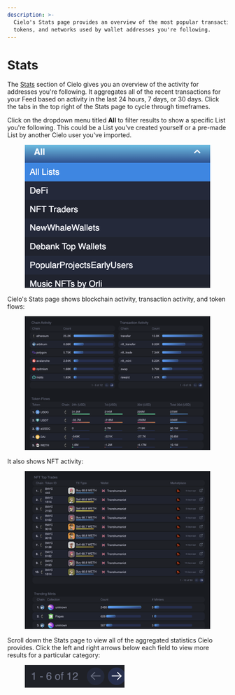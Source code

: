 ```yaml
---
description: >-
  Cielo's Stats page provides an overview of the most popular transaction types,
  tokens, and networks used by wallet addresses you're following.
---
```


# Stats

The [Stats](https://app.cielo.finance/stats) section of Cielo gives you an overview of the activity for addresses you're following. It aggregates all of the recent transactions for your Feed based on activity in the last 24 hours, 7 days, or 30 days. Click the tabs in the top right of the Stats page to cycle through timeframes.

Click on the dropdown menu titled **All** to filter results to show a specific List you're following. This could be a List you've created yourself or a pre-made List by another Cielo user you've imported.

<figure><img src=".gitbook/assets/Screenshot 2023-01-03 at 18.09.32.png" alt=""><figcaption></figcaption></figure>

Cielo's Stats page shows blockchain activity, transaction activity, and token flows:

<figure><img src=".gitbook/assets/Screenshot 2023-01-03 at 18.11.15.png" alt=""><figcaption></figcaption></figure>

It also shows NFT activity:

<figure><img src=".gitbook/assets/Screenshot 2023-01-03 at 18.11.27.png" alt=""><figcaption></figcaption></figure>

Scroll down the Stats page to view all of the aggregated statistics Cielo provides. Click the left and right arrows below each field to view more results for a particular category:

<figure><img src=".gitbook/assets/Screenshot 2023-01-03 at 18.13.38.png" alt=""><figcaption></figcaption></figure>
